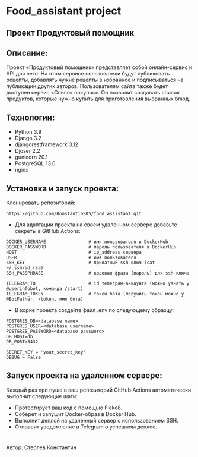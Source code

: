 # Food_assistant project
## Проект Продуктовый помощник

## Описание:
Проект «Продуктовый помощник» представляет собой онлайн-сервис и API для него. На этом сервисе пользователи будут публиковать рецепты,
добавлять чужие рецепты в избранное и подписываться на публикации других авторов.
Пользователям сайта также будет доступен сервис «Список покупок». 
Он позволит создавать список продуктов, которые нужно купить для приготовления выбранных блюд.

## Технологии:
- Python 3.9
- Django 3.2
- djangorestframework 3.12
- Djoser 2.2
- gunicorn 20.1
- PostgreSQL 13.0
- nginx

## Установка и запуск проекта:
Клонировать репозиторий:
```
https://github.com/KonstantinSKS/food_assistant.git
```
- Для адаптации проекта на своем удаленном сервере добавьте секреты в GitHub Actions:
```
DOCKER_USERNAME                # имя пользователя в DockerHub
DOCKER_PASSWORD                # пароль пользователя в DockerHub
HOST                           # ip_address сервера
USER                           # имя пользователя
SSH_KEY                        # приватный ssh-ключ (cat ~/.ssh/id_rsa)
SSH_PASSPHRASE                 # кодовая фраза (пароль) для ssh-ключа

TELEGRAM_TO                    # id телеграм-аккаунта (можно узнать у @userinfobot, команда /start)
TELEGRAM_TOKEN                 # токен бота (получить токен можно у @BotFather, /token, имя бота)
```
- В корне проекта cоздайте файл .env по следующему образцу:
```
POSTGRES_DB=<database name>
POSTGRES_USER=<database username>
POSTGRES_PASSWORD=<database password>
DB_HOST=db
DB_PORT=5432

SECRET_KEY = 'your_secret_key'
DEBUG = False
```

## Запуск проекта на удаленном сервере:
Каждый раз при пуше в ваш репозиторий GitHub Actions автоматически выполнит следующие шаги:

- Протестирует ваш код с помощью Flake8.
- Соберет и запушит Docker-образ в Docker Hub.
- Выполнит деплой на удаленный сервер с использованием SSH.
- Отправит уведомление в Telegram о успешном деплое.

#
Автор: Стеблев Константин
